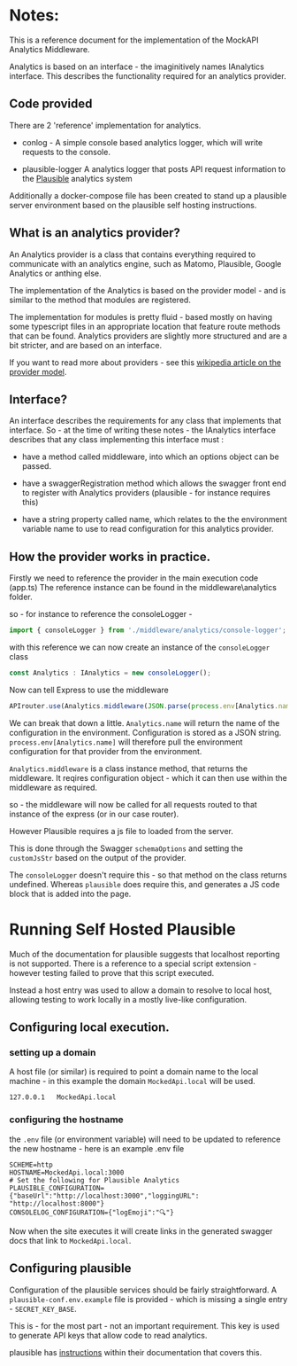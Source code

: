 # Notes:
This is a reference document for the implementation of the MockAPI Analytics Middleware.  

Analytics is based on an interface - the imaginitively names IAnalytics interface.
This describes the functionality required for an analytics provider.

## Code provided
There are 2 'reference' implementation for analytics.  
- conlog - A simple console based analytics logger, which will write requests to the console.

- plausible-logger 
A analytics logger that posts API request information to the [Plausible](https://plausible.io/) analytics system

Additionally a docker-compose file has been created to stand up a plausible server environment based on the plausible self hosting instructions.


## What is an analytics provider?
An Analytics provider is a class that contains everything required to communicate with an analytics engine, such as Matomo, Plausible, Google Analytics or anthing else.
 
The implementation of the Analytics is based on the provider model - and is similar to the method that modules are registered.

The implementation for modules is pretty fluid - based mostly on having some typescript files in an appropriate location that feature route methods that can be found.  Analytics providers are slightly more structured and are a bit stricter, and are based on an interface.

If you want to read more about providers - see this [wikipedia article on the provider model](https://en.wikipedia.org/wiki/Provider_model).


## Interface?
An interface describes the requirements for any class that implements that interface.  So - at the time of writing these notes - the IAnalytics interface describes that any class implementing this interface must :

- have a method called middleware, into which an options object can be passed.

- have a swaggerRegistration method which allows the swagger front end to register with Analytics providers (plausible - for instance requires this)

- have a string property called name, which relates to the the environment variable name to use to read configuration for this analytics provider.

## How the provider works in practice.
Firstly we need to reference the provider in the main execution code (app.ts)  The reference instance can be found in the middleware\analytics folder.

so - for instance to reference the consoleLogger -

```javascript
import { consoleLogger } from './middleware/analytics/console-logger';
```
with this reference we can now create an instance of the `consoleLogger` class   

```javascript
const Analytics : IAnalytics = new consoleLogger();
```

Now can tell Express to use the middleware

```javascript
APIrouter.use(Analytics.middleware(JSON.parse(process.env[Analytics.name])))
```
We can break that down a little.  `Analytics.name` will return the name of the configuration in the environment.  Configuration is stored as a JSON string.  
`process.env[Analytics.name]` will therefore pull the environment configuration for that provider from the environment.

`Analytics.middleware` is a class instance method, that returns the middleware. It reqires configuration object - which it can then use within the middleware as required.

so - the middleware will now be called for all requests routed to that instance of the express (or in our case router).

However Plausible requires a js file to loaded from the server.

This is done through the Swagger `schemaOptions` and setting the `customJsStr` based on the output of the provider.

The `consoleLogger` doesn't require this - so that method on the class returns undefined.  Whereas `plausible` does require this, and generates a JS code block that is added into the page.

# Running Self Hosted Plausible
Much of the documentation for plausible suggests that localhost reporting is not supported.  There is a reference to a special script extension - however testing failed to prove that this script executed.

Instead a host entry was used to allow a domain to resolve to local host, allowing testing to work locally in a mostly live-like configuration.

## Configuring local execution.

### setting up a domain
A host file (or similar) is required to point a domain name to the local machine - in this example the domain `MockedApi.local` will be used.

```
127.0.0.1   MockedApi.local
```

### configuring the hostname
the `.env` file (or environment variable) will need to be updated to reference the new hostname - here is an example .env file

```
SCHEME=http
HOSTNAME=MockedApi.local:3000
# Set the following for Plausible Analytics
PLAUSIBLE_CONFIGURATION={"baseUrl":"http://localhost:3000","loggingURL": "http://localhost:8000"}
CONSOLELOG_CONFIGURATION={"logEmoji":"🔍"}
```

Now when the site executes it will create links in the generated swagger docs that link to `MockedApi.local`.

## Configuring plausible
Configuration of the plausible services should be fairly straightforward.  A `plausible-conf.env.example` file is provided - which is missing a single entry - `SECRET_KEY_BASE`.

This is - for the most part - not an important requirement.  This key is used to generate API keys that allow code to read analytics.

plausible has [instructions](https://plausible.io/docs/self-hosting#2-add-required-configuration) within their documentation that covers this.